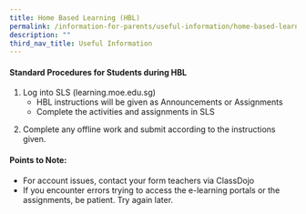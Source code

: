 ```yaml
---
title: Home Based Learning (HBL)
permalink: /information-for-parents/useful-information/home-based-learning-hbl/
description: ""
third_nav_title: Useful Information
---
```

<h4><strong>Standard Procedures for Students during HBL</strong></h4>
<ol>
<li>Log into SLS (learning.moe.edu.sg)
<ul>
<li>HBL instructions will be given as Announcements or Assignments</li>
<li>Complete the activities and assignments in SLS</li>
</ul>
</li>
</ol>
<ol start="2">
<li>Complete any offline work and submit according to the instructions given.</li>
</ol>
<h4><strong>Points to Note:</strong></h4>
<ul>
<li>For account issues, contact your form teachers via ClassDojo</li>
<li>If you encounter errors trying to access the e-learning portals or the assignments, be patient. Try again later.</li>
</ul>